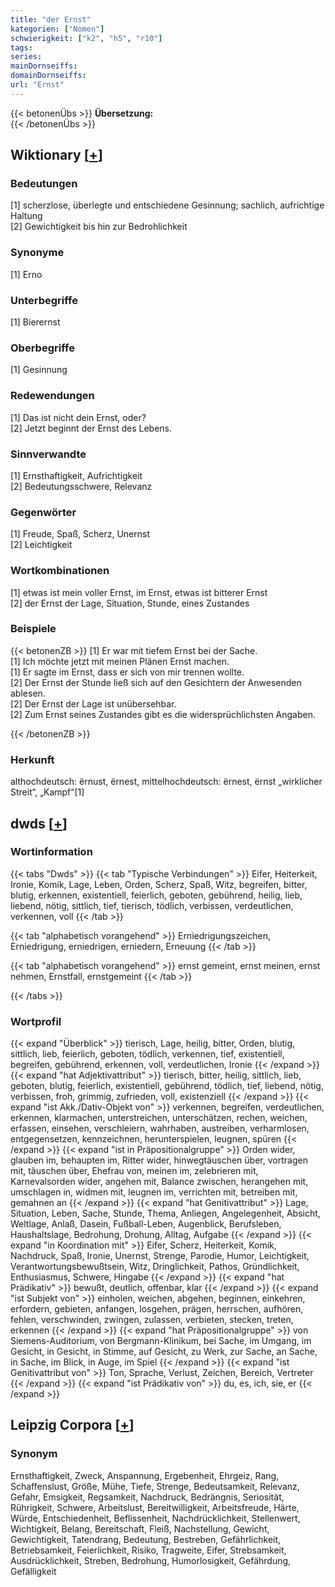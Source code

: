 ```yaml
---
title: "der Ernst"
kategorien: ["Nomen"]
schwierigkeit: ["k2", "h5", "r10"]
tags:
series:
mainDornseiffs:
domainDornseiffs:
url: "Ernst"
---
```


{{< betonenÜbs >}}
**Übersetzung:**  
{{< /betonenÜbs >}}

## Wiktionary [[+](https://de.wiktionary.org/wiki/Ernst)]

### Bedeutungen
[1] scherzlose, überlegte und entschiedene Gesinnung; sachlich, aufrichtige Haltung  
[2] Gewichtigkeit bis hin zur Bedrohlichkeit  

### Synonyme
[1] Erno  

### Unterbegriffe
[1] Bierernst  

### Oberbegriffe
[1] Gesinnung  

### Redewendungen
[1] Das ist nicht dein Ernst, oder?  
[2] Jetzt beginnt der Ernst des Lebens.  

### Sinnverwandte
[1] Ernsthaftigkeit, Aufrichtigkeit  
[2] Bedeutungsschwere, Relevanz  

### Gegenwörter
[1] Freude, Spaß, Scherz, Unernst  
[2] Leichtigkeit  

### Wortkombinationen
[1] etwas ist mein voller Ernst, im Ernst, etwas ist bitterer Ernst  
[2] der Ernst der Lage, Situation, Stunde, eines Zustandes  

### Beispiele
{{< betonenZB >}}
[1] Er war mit tiefem Ernst bei der Sache.  
[1] Ich möchte jetzt mit meinen Plänen Ernst machen.  
[1] Er sagte im Ernst, dass er sich von mir trennen wollte.  
[2] Der Ernst der Stunde ließ sich auf den Gesichtern der Anwesenden ablesen.  
[2] Der Ernst der Lage ist unübersehbar.  
[2] Zum Ernst seines Zustandes gibt es die widersprüchlichsten Angaben.  

{{< /betonenZB >}}
### Herkunft
althochdeutsch: ërnust, ërnest, mittelhochdeutsch: ërnest, ërnst „wirklicher Streit“, „Kampf“[1]  



## dwds [[+](https://www.dwds.de/wb/Ernst)]

### Wortinformation
{{< tabs "Dwds" >}}
{{< tab "Typische Verbindungen" >}}
Eifer, Heiterkeit, Ironie, Komik, Lage, Leben, Orden, Scherz, Spaß, Witz, begreifen, bitter, blutig, erkennen, existentiell, feierlich, geboten, gebührend, heilig, lieb, liebend, nötig, sittlich, tief, tierisch, tödlich, verbissen, verdeutlichen, verkennen, voll
{{< /tab >}}

{{< tab "alphabetisch vorangehend" >}}
Erniedrigungszeichen, Erniedrigung, erniedrigen, erniedern, Erneuung
{{< /tab >}}

{{< tab "alphabetisch vorangehend" >}}
ernst gemeint, ernst meinen, ernst nehmen, Ernstfall, ernstgemeint
{{< /tab >}}

{{< /tabs >}}

### Wortprofil
{{< expand "Überblick" >}} tierisch, Lage, heilig, bitter, Orden, blutig, sittlich, lieb, feierlich, geboten, tödlich, verkennen, tief, existentiell, begreifen, gebührend, erkennen, voll, verdeutlichen, Ironie {{< /expand >}}
{{< expand "hat Adjektivattribut" >}} tierisch, bitter, heilig, sittlich, lieb, geboten, blutig, feierlich, existentiell, gebührend, tödlich, tief, liebend, nötig, verbissen, froh, grimmig, zufrieden, voll, existenziell {{< /expand >}}
{{< expand "ist Akk./Dativ-Objekt von" >}} verkennen, begreifen, verdeutlichen, erkennen, klarmachen, unterstreichen, unterschätzen, rechen, weichen, erfassen, einsehen, verschleiern, wahrhaben, austreiben, verharmlosen, entgegensetzen, kennzeichnen, herunterspielen, leugnen, spüren {{< /expand >}}
{{< expand "ist in Präpositionalgruppe" >}} Orden wider, glauben im, behaupten im, Ritter wider, hinwegtäuschen über, vortragen mit, täuschen über, Ehefrau von, meinen im, zelebrieren mit, Karnevalsorden wider, angehen mit, Balance zwischen, herangehen mit, umschlagen in, widmen mit, leugnen im, verrichten mit, betreiben mit, gemahnen an {{< /expand >}}
{{< expand "hat Genitivattribut" >}} Lage, Situation, Leben, Sache, Stunde, Thema, Anliegen, Angelegenheit, Absicht, Weltlage, Anlaß, Dasein, Fußball-Leben, Augenblick, Berufsleben, Haushaltslage, Bedrohung, Drohung, Alltag, Aufgabe {{< /expand >}}
{{< expand "in Koordination mit" >}} Eifer, Scherz, Heiterkeit, Komik, Nachdruck, Spaß, Ironie, Unernst, Strenge, Parodie, Humor, Leichtigkeit, Verantwortungsbewußtsein, Witz, Dringlichkeit, Pathos, Gründlichkeit, Enthusiasmus, Schwere, Hingabe {{< /expand >}}
{{< expand "hat Prädikativ" >}} bewußt, deutlich, offenbar, klar {{< /expand >}}
{{< expand "ist Subjekt von" >}} einholen, weichen, abgehen, beginnen, einkehren, erfordern, gebieten, anfangen, losgehen, prägen, herrschen, aufhören, fehlen, verschwinden, zwingen, zulassen, verbieten, stecken, treten, erkennen {{< /expand >}}
{{< expand "hat Präpositionalgruppe" >}} von Siemens-Auditorium, von Bergmann-Klinikum, bei Sache, im Umgang, im Gesicht, in Gesicht, in Stimme, auf Gesicht, zu Werk, zur Sache, an Sache, in Sache, im Blick, in Auge, im Spiel {{< /expand >}}
{{< expand "ist Genitivattribut von" >}} Ton, Sprache, Verlust, Zeichen, Bereich, Vertreter {{< /expand >}}
{{< expand "ist Prädikativ von" >}} du, es, ich, sie, er {{< /expand >}}

## Leipzig Corpora [[+](https://corpora.uni-leipzig.de/en/res?word=Ernst&corpusId=deu_newscrawl-public_2018)]


### Synonym
Ernsthaftigkeit, Zweck, Anspannung, Ergebenheit, Ehrgeiz, Rang, Schaffenslust, Größe, Mühe, Tiefe, Strenge, Bedeutsamkeit, Relevanz, Gefahr, Emsigkeit, Regsamkeit, Nachdruck, Bedrängnis, Seriosität, Rührigkeit, Schwere, Arbeitslust, Bereitwilligkeit, Arbeitsfreude, Härte, Würde, Entschiedenheit, Beflissenheit, Nachdrücklichkeit, Stellenwert, Wichtigkeit, Belang, Bereitschaft, Fleiß, Nachstellung, Gewicht, Gewichtigkeit, Tatendrang, Bedeutung, Bestreben, Gefährlichkeit, Betriebsamkeit, Feierlichkeit, Risiko, Tragweite, Eifer, Strebsamkeit, Ausdrücklichkeit, Streben, Bedrohung, Humorlosigkeit, Gefährdung, Gefälligkeit

